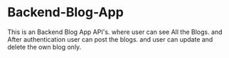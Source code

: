 # Backend-Blog-App
This is an Backend Blog App API's. where user can see All the Blogs. and After authentication user can  post the blogs. and user can update and delete the own blog only. 
